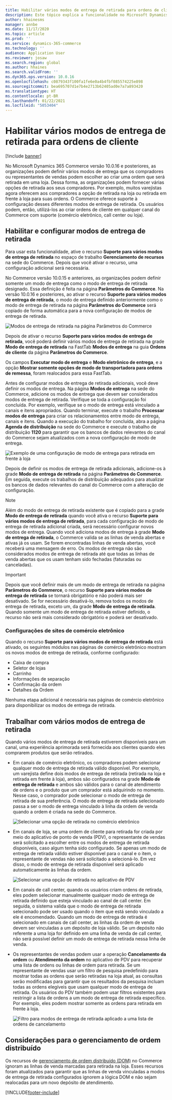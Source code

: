 ```yaml
---
title: Habilitar vários modos de entrega de retirada para ordens de cliente
description: Este tópico explica a funcionalidade no Microsoft Dynamics 365 Commerce que permite criar ordens de cliente para retirada em uma loja.
author: hhainesms
manager: annbe
ms.date: 11/17/2020
ms.topic: article
ms.prod: ''
ms.service: dynamics-365-commerce
ms.technology: ''
audience: Application User
ms.reviewer: josaw
ms.search.region: global
ms.author: hhaines
ms.search.validFrom: ''
ms.dyn365.ops.version: 10.0.16
ms.openlocfilehash: c0879343f100fa1fe6e0a4b4fbf085574225e898
ms.sourcegitcommit: bea695707d1e7b4e2713b62405ad0e7a7a893420
ms.translationtype: HT
ms.contentlocale: pt-BR
ms.lasthandoff: 01/22/2021
ms.locfileid: "5053404"
---
```

# <a name="enable-multiple-pickup-delivery-modes-for-customer-orders"></a>Habilitar vários modos de entrega de retirada para ordens de cliente

[!include [banner](includes/banner.md)]


No Microsoft Dynamics 365 Commerce versão 10.0.16 e posteriores, as organizações podem definir vários modos de entrega que os compradores ou representantes de vendas podem escolher ao criar uma ordem que será retirada em uma loja. Dessa forma, as organizações podem fornecer várias opções de retirada aos seus compradores. Por exemplo, muitos varejistas agora oferecem aos compradores a opção de retirada na loja ou retirada em frente à loja para suas ordens. O Commerce oferece suporte à configuração desses diferentes modos de entrega de retirada. Os usuários podem, então, utilizá-los ao criar ordens de cliente em qualquer canal do Commerce com suporte (comércio eletrônico, call center ou loja).

## <a name="enable-and-configure-pickup-delivery-modes"></a>Habilitar e configurar modos de entrega de retirada

Para usar esta funcionalidade, ative o recurso **Suporte para vários modos de entrega de retirada** no espaço de trabalho **Gerenciamento de recursos** na sede do Commerce. Depois que você ativar o recurso, uma configuração adicional será necessária.

No Commerce versão 10.0.15 e anteriores, as organizações podem definir somente um modo de entrega como o modo de entrega de retirada designado. Essa definição é feita na página **Parâmetros do Commerce**. Na versão 10.0.16 e posteriores, ao ativar o recurso **Suporte para vários modos de entrega de retirada**, o modo de entrega definido anteriormente como o modo de entrega de retirada na página **Parâmetros do Commerce** será copiado de forma automática para a nova configuração de modos de entrega de retirada.

![Modos de entrega de retirada na página Parâmetros do Commerce](media/multiplepickupparameter.png)

Depois de ativar o recurso **Suporte para vários modos de entrega de retirada**, você poderá definir vários modos de entrega de retirada na grade **Modo de entrega de retirada** na FastTab **Modos de entrega** na guia **Ordens de cliente** da página **Parâmetros do Commerce**.

Os campos **Executar modo de entrega** e **Modo eletrônico de entrega**, e a opção **Mostrar somente opções de modo de transportadora para ordens de remessa**, foram realocados para essa FastTab.

Antes de configurar modos de entrega de retirada adicionais, você deve definir os modos de entrega. Na página **Modos de entrega** na sede do Commerce, adicione os modos de entrega que devem ser considerados modos de entrega de retirada. Verifique se toda a configuração foi concluída. Por exemplo, verifique se o modo de entrega está vinculado a canais e itens apropriados. Quando terminar, execute o trabalho **Processar modos de entrega** para criar os relacionamentos entre modo de entrega, canais e itens. Quando a execução do trabalho for concluída, abra a página **Agenda de distribuição** na sede do Commerce e execute o trabalho de distribuição **1120** para garantir que os bancos de dados relevantes do canal do Commerce sejam atualizados com a nova configuração de modo de entrega.

![Exemplo de uma configuração de modo de entrega para retirada em frente à loja](media/pickupmodes.png)

Depois de definir os modos de entrega de retirada adicionais, adicione-os à grade **Modo de entrega de retirada** na página **Parâmetros do Commerce**. Em seguida, execute os trabalhos de distribuição adequados para atualizar os bancos de dados relevantes do canal do Commerce com a alteração de configuração.

> [!NOTE]
> Além do modo de entrega de retirada existente que é copiado para a grade **Modo de entrega de retirada** quando você ativa o recurso **Suporte para vários modos de entrega de retirada**, para cada configuração de modo de entrega de retirada adicional criada, será necessário configurar novos modos de entrega. Quando você adiciona modos de entrega à grade **Modo de entrega de retirada**, o Commerce valida se as linhas de venda abertas e ativas já os usam. Se forem encontradas linhas de venda abertas, você receberá uma mensagem de erro. Os modos de entrega não são considerados modos de entrega de retirada até que todas as linhas de venda abertas que os usam tenham sido fechadas (faturadas ou canceladas).

> [!IMPORTANT]
> Depois que você definir mais de um modo de entrega de retirada na página **Parâmetros do Commerce**, o recurso **Suporte para vários modos de entrega de retirada** se tornará obrigatório e não poderá mais ser desativado. Se for necessário desativá-lo, remova todos os modos de entrega de retirada, exceto um, da grade **Modo de entrega de retirada**. Quando somente um modo de entrega de retirada estiver definido, o recurso não será mais considerado obrigatório e poderá ser desativado.

### <a name="e-commerce-site-configurations"></a>Configurações de sites de comércio eletrônico

Quando o recurso **Suporte para vários modos de entrega de retirada** está ativado, os seguintes módulos nas páginas de comércio eletrônico mostram os novos modos de entrega de retirada, conforme configurado:

- Caixa de compra
- Seletor de lojas
- Carrinho
- Informações de separação
- Confirmação da ordem
- Detalhes da Ordem

Nenhuma etapa adicional é necessária nas páginas de comércio eletrônico para disponibilizar os modos de entrega de retirada.

## <a name="work-with-multiple-pickup-delivery-modes"></a>Trabalhar com vários modos de entrega de retirada

Quando vários modos de entrega de retirada estiverem disponíveis para um canal, uma experiência aprimorada será fornecida aos clientes quando eles comprarem produtos que serão retirados. 

- Em canais de comércio eletrônico, os compradores podem selecionar qualquer modo de entrega de retirada válido disponível. Por exemplo, um varejista define dois modos de entrega de retirada (retirada na loja e retirada em frente à loja), ambos são configurados na grade **Modo de entrega de retirada** e ambos são válidos para o canal de atendimento de ordens e o produto que um comprador está adquirindo no momento. Nesse caso, o comprador pode selecionar o modo de entrega de retirada de sua preferência. O modo de entrega de retirada selecionado passa a ser o modo de entrega vinculado à linha da ordem de venda quando a ordem é criada na sede do Commerce.

    ![Selecionar uma opção de retirada no comércio eletrônico](media/pickupecommerce.png)

- Em canais de loja, se uma ordem de cliente para retirada for criada por meio do aplicativo de ponto de venda (PDV), o representante de vendas será solicitado a escolher entre os modos de entrega de retirada disponíveis, caso algum tenha sido configurado. Se apenas um modo de entrega de retirada válido estiver disponível para o canal e o item, o representante de vendas não será solicitado a selecioná-lo. Em vez disso, o modo de entrega de retirada disponível será aplicado automaticamente às linhas da ordem.

    ![Selecionar uma opção de retirada no aplicativo de PDV](media/pickuppos.png)

- Em canais de call center, quando os usuários criam ordens de retirada, eles podem selecionar manualmente qualquer modo de entrega de retirada definido que esteja vinculado ao canal de call center. Em seguida, o sistema valida que o modo de entrega de retirada selecionado pode ser usado quando o item que está sendo vinculado a ele é encomendado. Quando um modo de entrega de retirada é selecionado em canais de call center, as linhas da ordem de venda devem ser vinculadas a um depósito de loja válido. Se um depósito não referente a uma loja for definido em uma linha de venda de call center, não será possível definir um modo de entrega de retirada nessa linha de venda.
- Os representantes de vendas podem usar a operação **Cancelamento da ordem** ou **Atendimento da ordem** no aplicativo de PDV para recuperar uma lista de ordens ou linhas de ordem para retirada. Se um representante de vendas usar um filtro de pesquisa predefinido para mostrar todas as ordens que serão retiradas na loja atual, as consultas serão modificadas para garantir que os resultados da pesquisa incluam todas as ordens elegíveis que usam qualquer modo de entrega de retirada. Os usuários do PDV também podem usar filtros existentes para restringir a lista de ordens a um modo de entrega de retirada específico. Por exemplo, eles podem mostrar somente as ordens para retirada em frente à loja.

    ![Filtro para modos de entrega de retirada aplicado a uma lista de ordens de cancelamento](media/pickuprecallorder.png)

## <a name="considerations-for-distributed-order-management"></a>Considerações para o gerenciamento de ordem distribuído

Os recursos de [gerenciamento de ordem distribuído (DOM)](https://docs.microsoft.com/dynamics365/commerce/dom) no Commerce ignoram as linhas de venda marcadas para retirada na loja. Esses recursos foram atualizados para garantir que as linhas de venda vinculadas a modos de entrega de retirada configurados ignorem a lógica DOM e não sejam realocadas para um novo depósito de atendimento.


[!INCLUDE[footer-include](../includes/footer-banner.md)]